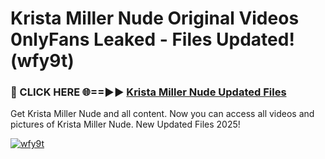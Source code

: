 # Krista Miller Nude Original Videos 0nlyFans Leaked - Files Updated! (wfy9t)

<h3>🔴 CLICK HERE 🌐==►► <a href="https://tinyurl.com/yrmya6cz" rel="nofollow">Krista Miller Nude Updated Files</a></h3>

Get Krista Miller Nude and all content. Now you can access all videos and pictures of Krista Miller Nude. New Updated Files 2025!

[![wfy9t](https://i.imgur.com/FMdXYCs.gif)](https://tinyurl.com/yrmya6cz)
